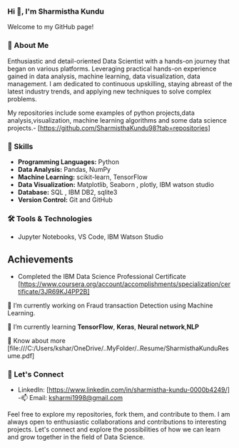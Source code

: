 ### Hi 👋, I'm Sharmistha Kundu
   Welcome to my GitHub page!
### 🚀 About Me
Enthusiastic and detail-oriented Data Scientist with a hands-on journey that began on various platforms. Leveraging practical hands-on experience gained in data analysis, machine learning, data visualization, data management. I am dedicated to continuous upskilling, staying abreast of the latest industry trends, and applying new techniques to solve complex problems.

My repositories include some examples of python projects,data analysis,visualization, machine learning algorithms and some data science projects.- [https://github.com/SharmisthaKundu98?tab=repositories]

### 💼 Skills
- **Programming Languages:** Python
- **Data Analysis:** Pandas, NumPy
- **Machine Learning:** scikit-learn, TensorFlow
- **Data Visualization:** Matplotlib, Seaborn , plotly, IBM watson studio
- **Database:** SQL , IBM DB2, sqlite3
- **Version Control:** Git and GitHub

### 🛠️ Tools & Technologies
- Jupyter Notebooks, VS Code, IBM Watson Studio
  
## Achievements
- Completed the IBM Data Science Professional Certificate
     [https://www.coursera.org/account/accomplishments/specialization/certificate/3JR69KJ4PP2B]

🔭 I’m currently working on Fraud transaction Detection using Machine Learning.

🌱 I’m currently learning **TensorFlow**, <b>Keras</b>, **Neural network**,**NLP**

📄 Know about more [file:///C:/Users/kshar/OneDrive/..MyFolder/..Resume/SharmisthaKunduResume.pdf]

### 🤝 Let's Connect
- LinkedIn: [https://www.linkedin.com/in/sharmistha-kundu-0000b4249/]
-📫 Email: ksharmi1998@gmail.com

Feel free to explore my repositories, fork them, and contribute to them. I am always open to enthusiastic collaborations and contributions to interesting projects. Let's connect and explore the possibilities of how we can learn and grow together in the field of Data Science.
